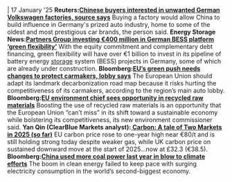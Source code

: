 | 17 January '25
**Reuters:[Chinese buyers interested in unwanted German Volkswagen factories, source says](https://www.reuters.com/business/autos-transportation/chinese-buyers-interested-unwanted-german-volkswagen-factories-source-says-2025-01-16/)**
Buying a factory would allow China to build influence in Germany's prized auto industry, home to some of the oldest and most prestigious car brands, the person said.
**Energy Storage News:[Partners Group investing €400 million in German BESS platform ‘green flexibility’](https://www.energy-storage.news/partners-group-investing-e400-million-in-german-bess-platform-green-flexibility/)**
With the equity commitment and complementary debt financing, green flexibility will have over €1 billion to invest in its pipeline of battery energy [storage](https://www.cleanenergywire.org/glossary/letter_s#storage) system (BESS) projects in Germany, some of which are already under construction.
**Bloomberg:[EU’s green push needs changes to protect carmakers, lobby says](https://www.bloomberg.com/news/articles/2025-01-16/eu-s-green-push-needs-changes-to-protect-carmakers-lobby-says?sref=peEFYOHm)**
The European Union should adapt its landmark decarbonization road map because it risks hurting the competitiveness of its carmakers, according to the region’s main auto lobby.
**Bloomberg:[EU environment chief sees opportunity in recycled raw materials](https://www.bloomberg.com/news/articles/2025-01-17/eu-environment-chief-sees-opportunity-in-recycled-raw-materials?sref=peEFYOHm)**
Boosting the use of recycled raw materials is an opportunity that the European Union “can’t miss” in its shift toward a sustainable economy while bolstering its competitiveness, its new environment commissioner said.
**Yan Qin (ClearBlue Markets analyst):[ Carbon: A tale of Two Markets in 2025 (so far)](https://x.com/YanQinyq/status/1879871056481284311)**
EU carbon price rose to one-year high near €80/t and is still holding strong today despite weaker gas, while UK carbon price on sustained downward move at the start of 2025...now at £32.3 (€38.5).
**Bloomberg:[China used more coal power last year in blow to climate efforts](https://www.bloomberg.com/news/articles/2025-01-17/china-used-more-coal-power-last-year-in-blow-to-climate-efforts?sref=peEFYOHm)**
The boom in clean energy failed to keep pace with surging electricity consumption in the world’s second-biggest economy.